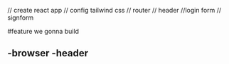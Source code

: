 // create react app
// config tailwind css
// router
// header
//login form
// signform

#feature we gonna build

-browser
  -header
  -